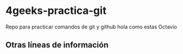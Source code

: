 # 4geeks-practica-git
Repo para practicar comandos de git y github
hola como estas Octavio

## Otras líneas de información 
